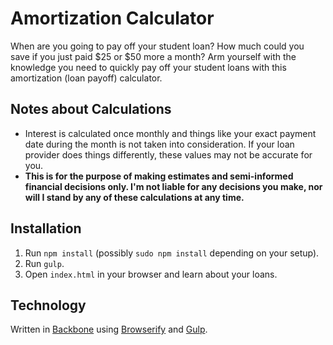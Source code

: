 # Amortization Calculator

When are you going to pay off your student loan? How much could you save if you just paid $25 or $50 more a month? Arm yourself with the knowledge you need to quickly pay off your student loans with this amortization (loan payoff) calculator.

## Notes about Calculations

* Interest is calculated once monthly and things like your exact payment date during the month is not taken into consideration. If your loan provider does things differently, these values may not be accurate for you.
* **This is for the purpose of making estimates and semi-informed financial decisions only. I'm not liable for any decisions you make, nor will I stand by any of these calculations at any time.**

## Installation

1. Run `npm install` (possibly `sudo npm install` depending on your setup).
1. Run `gulp`.
1. Open `index.html` in your browser and learn about your loans.

## Technology

Written in [Backbone](https://github.com/jashkenas/backbone) using [Browserify](https://github.com/substack/node-browserify) and [Gulp](https://github.com/gulpjs/gulp).
